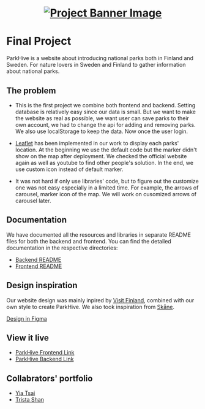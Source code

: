 <h1 align="center">
  <a href="">
    <img src="./parkHive-cover.png" alt="Project Banner Image">
  </a>
</h1>

# Final Project

ParkHive is a website about introducing national parks both in Finland and Sweden.  For nature lovers in Sweden and Finland to gather information about national parks. 

## The problem

- This is the first project we combine both frontend and backend. Setting database is relatively easy since our data is small. But we want to make the website as real as possible, we want user can save parks to their own account, we had to change the api for adding and removing parks. We also use localStorage to keep the data. Now once the user login.

- [Leaflet](https://leafletjs.com/) has been implemented in our work to display each parks' location. At the beginning we use the default code but the marker didn't show on the map after deployment. We checked the official website again as well as youtube to find other people's solution. In the end, we use custom icon instead of default marker. 

- It was not hard if only use libraries' code, but to figure out the customize one was not easy especially in a limited time. For example, the arrows of carousel, marker icon of the map. We will work on cusomized arrows of carousel later. 

## Documentation

We have documented all the resources and libraries in separate README files for both the backend and frontend. You can find the detailed documentation in the respective directories:
- [Backend README](./backend/README.md)
- [Frontend README](./frontend/README.md)

## Design inspiration

Our website design was mainly inpired by [Visit Finland](https://www.visitfinland.com/en/), combined with our own style to create ParkHive. 
We also took inspiration from [Skåne](https://visitskane.com/). 

[Design in Figma](https://www.figma.com/design/WACN2weddzXbjb0yrVwHyx/National-Parks?node-id=20-576&t=1mGpOpHNuaNr9GFL-1)

## View it live

- [ParkHive Frontend Link](https://parkhive.netlify.app)
- [ParkHive Backend Link](https://parkhive.onrender.com)

## Collabrators' portfolio
- [Yia Tsai](https://yia-porfolio.netlify.app/)
- [Trista Shan](https://trista-portfolio.netlify.app/)
